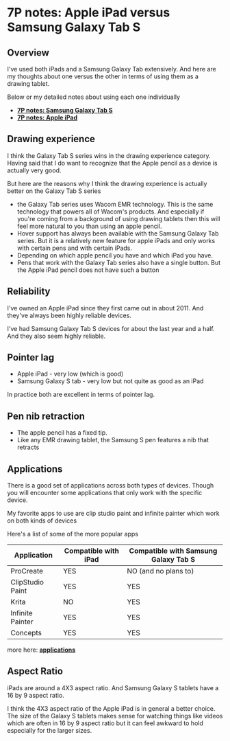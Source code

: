 # 7P notes: Apple iPad versus Samsung Galaxy Tab S

## Overview

I've used both iPads and a Samsung Galaxy Tab extensively. And here are my thoughts about one versus the other in terms of using them as a drawing tablet.

Below or my detailed notes about using each one individually

* [**7P notes: Samsung Galaxy Tab S**](../samsung/7p-notes-samsung-galaxy-tab-s.md)
* [**7P notes: Apple iPad**](7p-notes-apple-ipad.md) &#x20;

## Drawing experience

I think the Galaxy Tab S series wins in the drawing experience category. Having said that I do want to recognize that the Apple pencil as a device is actually very good.

But here are the reasons why I think the drawing experience is actually better on the Galaxy Tab S series

* the Galaxy Tab series uses Wacom EMR technology. This is the same technology that powers all of Wacom's products. And especially if you're coming from a background of using drawing tablets then this will feel more natural to you than using an apple pencil.
* Hover support has always been available with the Samsung Galaxy Tab series. But it is a relatively new feature for apple iPads and only works with certain pens and with certain iPads.
* Depending on which apple pencil you have and which iPad you have.
* Pens that work with the Galaxy Tab series also have a single button. But the Apple iPad pencil does not have such a button

## Reliability

I've owned an Apple iPad since they first came out in about 2011. And they've always been highly reliable devices.

I've had Samsung Galaxy Tab S devices for about the last year and a half. And they also seem highly reliable.

## Pointer lag

* Apple iPad - very low (which is good)
* Samsung Galaxy S tab - very low but not quite as good as an iPad

In practice both are excellent in terms of pointer lag.



## Pen nib retraction&#x20;

* The apple pencil has a fixed tip.&#x20;
* Like any EMR drawing tablet, the Samsung S pen features a nib that retracts&#x20;

## Applications

There is a good set of applications across both types of devices. Though you will encounter some applications that only work with the specific device.

My favorite apps to use are clip studio paint and infinite painter which work on both kinds of devices

Here's a list of some of the more popular apps

| Application      | Compatible with iPad | Compatible with Samsung Galaxy Tab S |
| ---------------- | -------------------- | ------------------------------------ |
| ProCreate        | YES                  | NO (and no plans to)                 |
| ClipStudio Paint | YES                  | YES                                  |
| Krita            | NO                   | YES                                  |
| Infinite Painter | YES                  | YES                                  |
| Concepts         | YES                  | YES                                  |



more here: [**applications**](../../applications/)&#x20;

## Aspect Ratio

iPads are around a 4X3 aspect ratio. And Samsung Galaxy S tablets have a 16 by 9 aspect ratio.

I think the 4X3 aspect ratio of the Apple iPad is in general a better choice. The size of the Galaxy S tablets makes sense for watching things like videos which are often in 16 by 9 aspect ratio but it can feel awkward to hold especially for the larger sizes.

